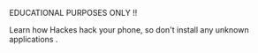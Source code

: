EDUCATIONAL PURPOSES ONLY !!

Learn how Hackes hack your phone, so don't install any unknown applications .
